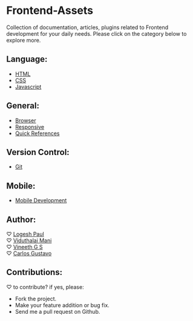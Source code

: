 # Frontend-Assets
Collection of documentation, articles, plugins related to Frontend development for your daily needs.
Please click on the category below to explore more.

## Language:

* [HTML](https://github.com/logeshpaul/FrontEnd-Development-Resources/tree/master/HTML)
* [CSS](https://github.com/logeshpaul/FrontEnd-Development-Resources/tree/master/CSS)
* [Javascript](https://github.com/logeshpaul/FrontEnd-Development-Resources/tree/master/Javascript)

## General:

* [Browser](https://github.com/logeshpaul/FrontEnd-Development-Resources/tree/master/Browser)
* [Responsive](https://github.com/logeshpaul/FrontEnd-Development-Resources/tree/master/Responsive)
* [Quick References](https://github.com/logeshpaul/FrontEnd-Development-Resources/tree/master/Quick-References)

## Version Control:

* [Git](https://github.com/logeshpaul/FrontEnd-Development-Resources/tree/master/Git)

## Mobile:

* [Mobile Development](https://github.com/logeshpaul/FrontEnd-Development-Resources/tree/master//Mobile-Development)

## Author:

♡ <a href="http:/www.twitter.com/logeshpaul">Logesh Paul</a><br>
♡ <a href="http:/www.twitter.com/viduthalai1947">Viduthalai Mani</a><br>
♡ <a href="http://twitter.com/gsvineeth">Vineeth G S</a><br>
♡ <a href="http://twitter.com/froskie">Carlos Gustavo</a><br>


## Contributions:
♡ to contribute? if yes, please:

* Fork the project.
* Make your feature addition or bug fix.
* Send me a pull request on Github.

